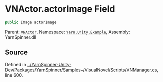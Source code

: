 # VNActor.actorImage Field


```csharp
public Image actorImage
```



<div class="class-metadata">

Parent: [`VNActor`](/api/csharp/yarn.unity.example/vnactor.md), Namespace: [`Yarn.Unity.Example`](/api/csharp/yarn.unity.example/README.md), Assembly: YarnSpinner.dll
</div>

## Source
Defined in [../YarnSpinner-Unity-Dev/Packages/YarnSpinner/Samples~/VisualNovel/Scripts/VNManager.cs](https://github.com/YarnSpinnerTool/YarnSpinner-Unity//blob/develop/Samples~/VisualNovel/Scripts/VNManager.cs#L600), line 600.
